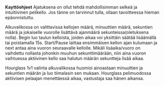 **Kayttöohjeet**
Ajatuksena on ollut tehdä mahdollisimman selkeä ja intuitiivinen pelikello. Jos tänne on tarvinnut tulla, ollaan tavoitteessa hieman epäonnistuttu.

Alkuvalikossa on valittavissa kellojen määrä, minuuttien määrä, sekuntien määrä ja jokaiselle vuorolle lisättävä ajanmäärä sekunteissa(oletuksena nolla). Begin luo taulun kelloista, joiden aikaa voi yksittäin säätää lisäämällä tai poistamalla 15s. Start/Pause laittaa ensimmäisen kellon ajan kulumaan ja next antaa aina vuoron seuraavalle kellolle. 
Mikäli lisäaika/vuoro on vaihdettu nollasta johonkin muuhun sekunttimäärään, niin aina vuoron vaihtuessa aktiivinen kello saa halutun määrän sekuntteja lisää aikaa.

Hourglass 1v1 valinta alkuvalikossa huomioi ainoastaan minuuttien ja sekuntien määrän ja luo tiimalasin sen mukaan. Hourglass pelimuodossa aktiivisen pelaajan menettäessä aikaa, vastustaja saa hänen aikansa.
